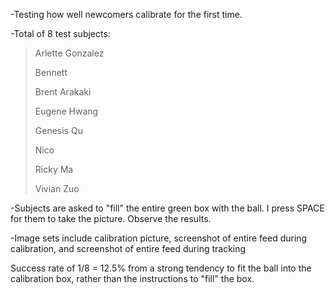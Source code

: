 -Testing how well newcomers calibrate for the first time.

-Total of 8 test subjects:

> Arlette Gonzalez
>
> Bennett
>
> Brent Arakaki
>
> Eugene Hwang
>
> Genesis Qu
>
> Nico
>
> Ricky Ma
>
> Vivian Zuo

-Subjects are asked to "fill" the entire green box with the ball. I press SPACE for them to take the picture. Observe the results.

-Image sets include calibration picture, screenshot of entire feed during calibration, and screenshot of entire feed during tracking

Success rate of 1/8 = 12.5% from a strong tendency to fit the ball into the calibration box, rather than the instructions to "fill" the box.

